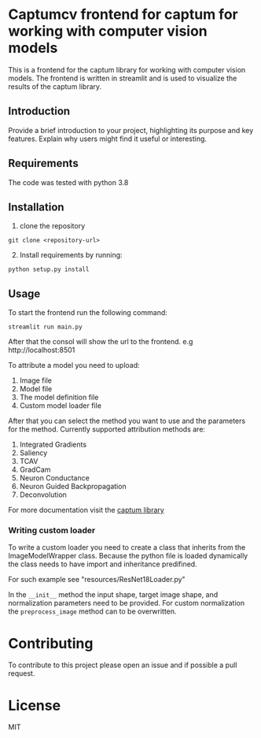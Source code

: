 # Captumcv frontend for captum for working with computer vision models

This is a frontend for the captum library for working with computer vision models.
The frontend is written in streamlit and is used to visualize the results of the captum library.

## Introduction

Provide a brief introduction to your project, highlighting its purpose and key features. Explain why users might find it useful or interesting.

## Requirements
The code was tested with python 3.8

## Installation
1. clone the repository
```
git clone <repository-url>
```
2. Install requirements by running:
```
python setup.py install
```
## Usage

To start the frontend run the following command:
``` 
streamlit run main.py
```
After that the consol will show the url to the frontend.
e.g http://localhost:8501

To attribute a model you need to upload:
1. Image file
2. Model file
3. The model definition file
4. Custom model loader file

After that you can select the method you want to use and the parameters for the method.
Currently supported attribution methods are:
1. Integrated Gradients
2. Saliency
3. TCAV
4. GradCam
5. Neuron Conductance
6. Neuron Guided Backpropagation
7. Deconvolution

For more documentation visit the [captum library](https://captum.ai/)


### Writing custom loader
To write a custom loader you need to create a class that inherits from the ImageModelWrapper class. Because the python file is loaded dynamically the class needs to have import and inheritance predifined. 

For such example see "resources/ResNet18Loader.py"

In the ```__init__``` method the input shape, target image shape, and normalization parameters need to be provided. For custom normalization the ```preprocess_image``` method can to be overwritten.

# Contributing

To contribute to this project please open an issue and if possible a pull request.

# License
MIT 